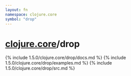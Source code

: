```yaml
---
layout: fn
namespace: clojure.core
symbol: "drop"
---
```


# [clojure.core](../)/drop

{% include 1.5.0/clojure.core/drop/docs.md %}
{% include 1.5.0/clojure.core/drop/examples.md %}
{% include 1.5.0/clojure.core/drop/src.md %}

